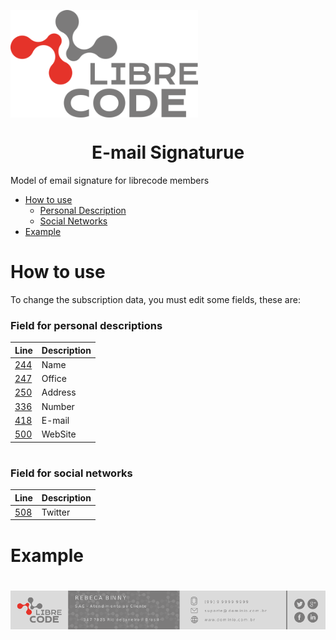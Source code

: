 [<img src="assets/g12.png" align="center" width="300">](https://librecode.coop)

<h1 align="center"> E-mail Signaturue </h1>

<p>Model of email signature for librecode members</p>

<!--ts-->
 * [How to use](#how-to-use)
   * [Personal Description](#field-for-personal-descriptions)
   * [Social Networks](#field-for-social-networks)
 * [Example](#example)
<!--te-->

# How to use

<p> To change the subscription data, you must edit some fields, these are:<p>

### Field for personal descriptions

| Line | Description|
|:------|:----------|
| [244](https://github.com/LyseonTech/email-signature/blob/main/email.xhtml#L244)   | Name      |
| [247](https://github.com/LyseonTech/email-signature/blob/main/email.xhtml#L247)   | Office    |
| [250](https://github.com/LyseonTech/email-signature/blob/main/email.xhtml#L250)   | Address   |
| [336](https://github.com/LyseonTech/email-signature/blob/main/email.xhtml#L336)   | Number    |
| [418](https://github.com/LyseonTech/email-signature/blob/main/email.xhtml#L418)   | E-mail    |
| [500](https://github.com/LyseonTech/email-signature/blob/main/email.xhtml#L500)   | WebSite   |

#

### Field for social networks

| Line  | Description |
| :-----| :-----------|
| [508](https://github.com/LyseonTech/email-signature/blob/main/email.xhtml#L508)   | Twitter     |

# Example
#
<img src="assets/location-p.png">